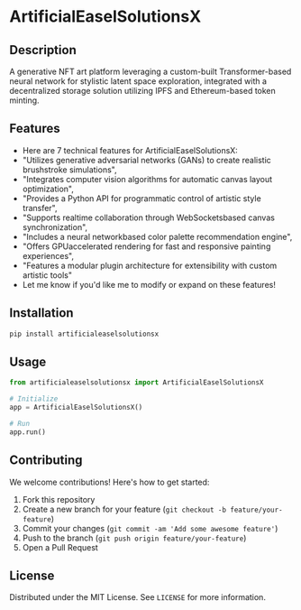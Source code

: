 # ArtificialEaselSolutionsX

## Description

A generative NFT art platform leveraging a custom-built Transformer-based neural network for stylistic latent space exploration, integrated with a decentralized storage solution utilizing IPFS and Ethereum-based token minting.

## Features

- Here are 7 technical features for ArtificialEaselSolutionsX:
- "Utilizes generative adversarial networks (GANs) to create realistic brushstroke simulations",
- "Integrates computer vision algorithms for automatic canvas layout optimization",
- "Provides a Python API for programmatic control of artistic style transfer",
- "Supports realtime collaboration through WebSocketsbased canvas synchronization",
- "Includes a neural networkbased color palette recommendation engine",
- "Offers GPUaccelerated rendering for fast and responsive painting experiences",
- "Features a modular plugin architecture for extensibility with custom artistic tools"
- Let me know if you'd like me to modify or expand on these features!
## Installation

```bash
pip install artificialeaselsolutionsx
```

## Usage

```python
from artificialeaselsolutionsx import ArtificialEaselSolutionsX

# Initialize
app = ArtificialEaselSolutionsX()

# Run
app.run()
```

## Contributing

We welcome contributions! Here's how to get started:

1. Fork this repository
2. Create a new branch for your feature (`git checkout -b feature/your-feature`)
3. Commit your changes (`git commit -am 'Add some awesome feature'`)
4. Push to the branch (`git push origin feature/your-feature`)
5. Open a Pull Request

## License

Distributed under the MIT License. See `LICENSE` for more information.
